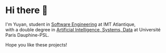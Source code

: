 # Hi there 👋

I'm Yuyan, student in [Software Engineering](https://www.imt-atlantique.fr/fr/formation/ingenieur-generaliste?p=Y%3DtMdbkicc503AUGbZ%3DRvDAMNtX31MjyN1TU1NTtJOHwLt2T#0ZHTcJ3Ov1My) at IMT Atlantique,  
with a double degree in [Artificial Intelligence, Systems, Data](https://www.masteriasd.eu/en/) at Université Paris Dauphine-PSL.

Hope you like these projects!
